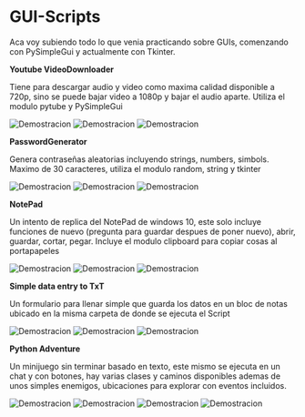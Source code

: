 # GUI-Scripts

Aca voy subiendo todo lo que venia practicando sobre GUIs, comenzando con PySimpleGui y actualmente con Tkinter.

<b>Youtube VideoDownloader</b>

Tiene para descargar audio y video como maxima calidad disponible a 720p, sino se puede bajar video a 1080p y bajar el audio aparte. Utiliza el modulo pytube y PySimpleGui

<img alt="Demostracion" src="https://media.discordapp.net/attachments/780523152059924552/840065022390173706/unknown.png"/>

<img alt="Demostracion" src="https://media.discordapp.net/attachments/780523152059924552/840065911699406878/unknown.png"/>

<img alt="Demostracion" src="https://media.discordapp.net/attachments/780523152059924552/840066033121099776/unknown.png"/>

<b>PasswordGenerator</b>

Genera contraseñas aleatorias incluyendo strings, numbers, simbols. Maximo de 30 caracteres, utiliza el modulo random, string y tkinter

<img alt="Demostracion" src="https://cdn.discordapp.com/attachments/780523152059924552/840067131981824030/unknown.png"/>

<img alt="Demostracion" src="https://cdn.discordapp.com/attachments/780523152059924552/840067254406217778/unknown.png"/>

<img alt="Demostracion" src="https://cdn.discordapp.com/attachments/780523152059924552/840067479202955304/unknown.png"/>

<b> NotePad </b>

Un intento de replica del NotePad de windows 10, este solo incluye funciones de nuevo (pregunta para guardar despues de poner nuevo), abrir, guardar, cortar, pegar. Incluye el
modulo clipboard para copiar cosas al portapapeles

<img alt="Demostracion" src="https://cdn.discordapp.com/attachments/780523152059924552/840068226237988884/unknown.png"/>

<img alt="Demostracion" src="https://cdn.discordapp.com/attachments/780523152059924552/840068263308558366/unknown.png"/>

<img alt="Demostracion" src="https://cdn.discordapp.com/attachments/780523152059924552/840068320493305876/unknown.png"/>

<b> Simple data entry to TxT </b>

Un formulario para llenar simple que guarda los datos en un bloc de notas ubicado en la misma carpeta de donde se ejecuta el Script

<img alt="Demostracion" src="https://pbs.twimg.com/media/ErorY30XEAkWtDX?format=png&name=small"/>

<img alt="Demostracion" src="https://pbs.twimg.com/media/ErorbRcW8AEzkqi?format=png&name=360x360"/>

<img alt="Demostracion" src="https://pbs.twimg.com/media/ErordOXXYAMIK5L?format=png&name=240x240"/>

<b> Python Adventure </b>

Un minijuego sin terminar basado en texto, este mismo se ejecuta en un chat y con botones, hay varias clases y caminos disponibles ademas de unos simples enemigos, ubicaciones 
para explorar con eventos incluidos.

<img alt="Demostracion" src="https://pbs.twimg.com/media/EujXpIKXAAEe9_5?format=png&name=900x900"/>

<img alt="Demostracion" src="https://pbs.twimg.com/media/EujXrwsXUAIjE6d?format=png&name=small"/>

<img alt="Demostracion" src="https://pbs.twimg.com/media/EujXKg3XEAk5KGQ?format=png&name=900x900"/>

<img alt="Demostracion" src="https://pbs.twimg.com/media/EujXf48XEAQWvs_?format=png&name=small"/>
